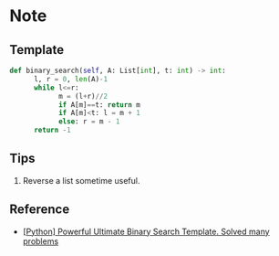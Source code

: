 # Note

## Template

``` py
def binary_search(self, A: List[int], t: int) -> int:
      l, r = 0, len(A)-1
      while l<=r:
            m = (l+r)//2
            if A[m]==t: return m
            if A[m]<t: l = m + 1
            else: r = m - 1
      return -1
```

## Tips

1. Reverse a list sometime useful.

## Reference

- [[Python] Powerful Ultimate Binary Search Template. Solved many problems](https://leetcode.com/discuss/study-guide/786126/python-powerful-ultimate-binary-search-template-solved-many-problems)
